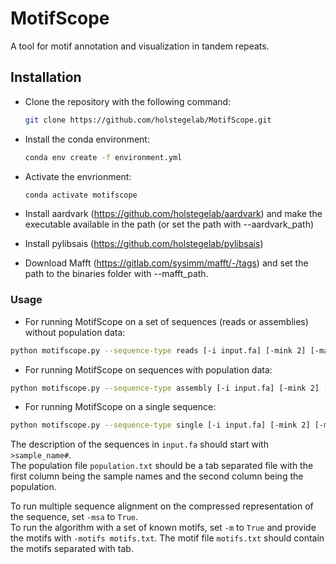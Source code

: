 # MotifScope
A tool for motif annotation and visualization in tandem repeats.

## Installation
- Clone the repository with the following command:
  ```bash
  git clone https://github.com/holstegelab/MotifScope.git
  ```
- Install the conda environment:
  ```bash
  conda env create -f environment.yml
  ```
- Activate the envrionment:
  ```bash
  conda activate motifscope
  ```

- Install aardvark (https://github.com/holstegelab/aardvark)
  and make the executable available in the path (or set the path with --aardvark_path)

- Install pylibsais (https://github.com/holstegelab/pylibsais)

- Download Mafft  (https://gitlab.com/sysimm/mafft/-/tags)
  and set the path to the binaries folder with --mafft_path. 

### Usage
- For running MotifScope on a set of sequences (reads or assemblies) without population data:
```bash
python motifscope.py --sequence-type reads [-i input.fa] [-mink 2] [-maxk 10] [-t title] 
```
- For running MotifScope on sequences with population data:
```bash
python motifscope.py --sequence-type assembly [-i input.fa] [-mink 2] [-maxk 10] [-t title] [-p population.txt]
```
- For running MotifScope on a single sequence:
```bash
python motifscope.py --sequence-type single [-i input.fa] [-mink 2] [-maxk 10] [-t title] 
```
The description of the sequences in ```input.fa``` should start with ```>sample_name#```. <br>
The population file ```population.txt``` should be a tab separated file with the first column being the sample names and the second column being the population. 

To run multiple sequence alignment on the compressed representation of the sequence, set ```-msa``` to ```True```. <br>
To run the algorithm with a set of known motifs, set ```-m``` to ```True``` and provide the motifs with ```-motifs motifs.txt```. The motif file ```motifs.txt``` should contain the motifs separated with tab. 

